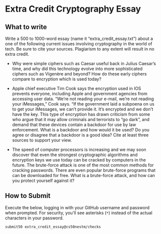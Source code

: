 # Extra Credit Cryptography Essay

## What to write

Write a 500 to 1000-word essay (name it “extra_credit_essay.txt”) about a one of the following current issues involving cryptography in the world of tech. Be sure to cite your sources. Plagiarism to any extent will result in no extra credit.

* Why were simple ciphers such as Caesar useful back in Julius Caesar’s time, and why did this technology evolve into more sophisticated ciphers such as Vigenère and beyond?
How do these early ciphers compare to encryption which is used today?

* Apple chief executive Tim Cook says the encryption used in IOS prevents everyone, including Apple and government agencies from accessing user data. “We’re not reading your e-mail, we’re not reading your iMessages,” Cook says. “If the government laid a subpoena on us to get your iMessages, we can’t provide it. It’s encrypted and we don’t have the key.
This type of encryption has drawn criticism from some who argue that it may allow criminals and terrorists to “go dark”, and demand that these devices contain a backdoor for use by law enforcement. 
What is a backdoor and how would it be used? Do you agree or disagree that a backdoor is a good idea? Cite at least three sources to support your view.

* The speed of computer processors is increasing and we may soon discover that even the strongest cryptographic algorithms and encryption keys we use today can be cracked by computers in the future. The brute-force attack is one of the most common methods for cracking passwords. There are even popular brute-force programs that can be downloaded for free. What is a brute-force attack, and how can you protect yourself against it?

## How to Submit

Execute the below, logging in with your GitHub username and password when prompted. For security, you'll see asterisks (`*`) instead of the actual characters in your password.

```
submit50 extra_credit_essay@cs50nestm/checks
```
